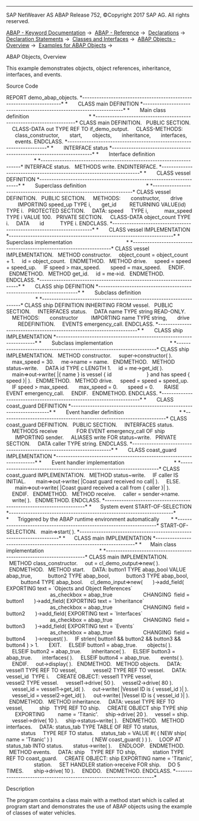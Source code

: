   

* * *

SAP NetWeaver AS ABAP Release 752, ©Copyright 2017 SAP AG. All rights reserved.

[ABAP - Keyword Documentation](https://help.sap.com/doc/abapdocu_752_index_htm/7.52/en-US/abenabap.htm) →  [ABAP - Reference](https://help.sap.com/doc/abapdocu_752_index_htm/7.52/en-US/abenabap_reference.htm) →  [Declarations](https://help.sap.com/doc/abapdocu_752_index_htm/7.52/en-US/abendeclarations.htm) →  [Declaration Statements](https://help.sap.com/doc/abapdocu_752_index_htm/7.52/en-US/abenabap_declarations.htm) →  [Classes and Interfaces](https://help.sap.com/doc/abapdocu_752_index_htm/7.52/en-US/abenclasses_and_interfaces.htm) →  [ABAP Objects - Overview](https://help.sap.com/doc/abapdocu_752_index_htm/7.52/en-US/abenabap_objects_oview.htm) →  [Examples for ABAP Objects](https://help.sap.com/doc/abapdocu_752_index_htm/7.52/en-US/abenabap_objects_abexas.htm) → 

ABAP Objects, Overview

This example demonstrates objects, object references, inheritance, interfaces, and events.

Source Code

REPORT demo\_abap\_objects.
\*---------------------------------------------------------------------\*
\*       CLASS main DEFINITION
\*---------------------------------------------------------------------\*
\*       Main class definition                                         \*
\*---------------------------------------------------------------------\*
CLASS main DEFINITION.
  PUBLIC SECTION.
    CLASS-DATA out TYPE REF TO if\_demo\_output.
    CLASS-METHODS:
      class\_constructor,
      start,
      objects,
      inheritance,
      interfaces,
      events.
ENDCLASS.
\*---------------------------------------------------------------------\*
\*       INTERFACE status
\*---------------------------------------------------------------------\*
\*       Interface definition                                          \*
\*---------------------------------------------------------------------\*
INTERFACE status.
  METHODS write.
ENDINTERFACE.
\*---------------------------------------------------------------------\*
\*       CLASS vessel DEFINITION
\*---------------------------------------------------------------------\*
\*       Superclass definition                                         \*
\*---------------------------------------------------------------------\*
CLASS vessel DEFINITION.
  PUBLIC SECTION.
    METHODS:
      constructor,
      drive
        IMPORTING speed\_up TYPE i,
      get\_id
        RETURNING VALUE(id) TYPE i.
  PROTECTED SECTION.
    DATA: speed     TYPE i,
          max\_speed TYPE i VALUE 100.
  PRIVATE SECTION.
    CLASS-DATA object\_count TYPE i.
    DATA       id           TYPE i.
ENDCLASS.
\*---------------------------------------------------------------------\*
\*       CLASS vessel IMPLEMENTATION
\*---------------------------------------------------------------------\*
\*       Superclass implementation                                     \*
\*---------------------------------------------------------------------\*
CLASS vessel IMPLEMENTATION.
  METHOD constructor.
    object\_count = object\_count + 1.
    id = object\_count.
  ENDMETHOD.
  METHOD drive.
    speed = speed + speed\_up.
    IF speed > max\_speed.
      speed = max\_speed.
    ENDIF.
  ENDMETHOD.
  METHOD get\_id.
    id = me->id.
  ENDMETHOD.
ENDCLASS.
\*---------------------------------------------------------------------\*
\*       CLASS ship DEFINITION
\*---------------------------------------------------------------------\*
\*       Subclass definition                                           \*
\*---------------------------------------------------------------------\*
CLASS ship DEFINITION INHERITING FROM vessel.
  PUBLIC SECTION.
    INTERFACES status.
    DATA name TYPE string READ-ONLY.
    METHODS:
      constructor
        IMPORTING name TYPE string,
      drive
        REDEFINITION.
    EVENTS emergency\_call.
ENDCLASS.
\*---------------------------------------------------------------------\*
\*       CLASS ship IMPLEMENTATION
\*---------------------------------------------------------------------\*
\*       Subclass implementation                                       \*
\*---------------------------------------------------------------------\*
CLASS ship IMPLEMENTATION.
  METHOD constructor.
    super->constructor( ).
    max\_speed = 30.
    me->name = name.
  ENDMETHOD.
  METHOD status~write.
    DATA id TYPE c LENGTH 1.
    id = me->get\_id( ).
    main=>out->write( |{ name } is vessel { id
                       } and has speed { speed }| ).
  ENDMETHOD.
  METHOD drive.
    speed = speed + speed\_up.
    IF speed > max\_speed.
      max\_speed = 0.
      speed = 0.
      RAISE EVENT emergency\_call.
    ENDIF.
  ENDMETHOD.
ENDCLASS.
\*---------------------------------------------------------------------\*
\*       CLASS coast\_guard DEFINITION
\*---------------------------------------------------------------------\*
\*       Event handler definition                                      \*
\*---------------------------------------------------------------------\*
CLASS coast\_guard DEFINITION.
  PUBLIC SECTION.
    INTERFACES status.
    METHODS receive
            FOR EVENT emergency\_call OF ship
      IMPORTING sender.
    ALIASES write FOR status~write.
  PRIVATE SECTION.
    DATA caller TYPE string.
ENDCLASS.
\*---------------------------------------------------------------------\*
\*       CLASS coast\_guard IMPLEMENTATION
\*---------------------------------------------------------------------\*
\*       Event handler implementation                                  \*
\*---------------------------------------------------------------------\*
CLASS coast\_guard IMPLEMENTATION.
  METHOD status~write.
    IF caller IS INITIAL.
      main=>out->write( |Coast guard received no call| ).
    ELSE.
      main=>out->write( |Coast guard received a call from { caller }| ).
    ENDIF.
  ENDMETHOD.
  METHOD receive.
    caller = sender->name.
    write( ).
  ENDMETHOD.
ENDCLASS.
\*---------------------------------------------------------------------\*
\*      System event START-OF-SELECTION
\*---------------------------------------------------------------------\*
\*      Triggered by the ABAP runtime environment automatically        \*
\*---------------------------------------------------------------------\*
START-OF-SELECTION.
  main=>start( ).
\*---------------------------------------------------------------------\*
\*      CLASS main IMPLEMENTATION
\*---------------------------------------------------------------------\*
\*      Main class implementation                                      \*
\*---------------------------------------------------------------------\*
CLASS main IMPLEMENTATION.
  METHOD class\_constructor.
    out = cl\_demo\_output=>new( ).
  ENDMETHOD.
  METHOD start.
    DATA: button1 TYPE abap\_bool VALUE abap\_true,
          button2 TYPE abap\_bool,
          button3 TYPE abap\_bool,
          button4 TYPE abap\_bool.
    cl\_demo\_input=>new(
      )->add\_field( EXPORTING text = \`Objects and Object References\`
                              as\_checkbox = abap\_true
                    CHANGING  field = button1
      )->add\_field( EXPORTING text = \`Inheritance\`
                              as\_checkbox = abap\_true
                    CHANGING  field = button2
      )->add\_field( EXPORTING text = \`Interfaces\`
                              as\_checkbox = abap\_true
                    CHANGING  field = button3
      )->add\_field( EXPORTING text = \`Events\`
                              as\_checkbox = abap\_true
                    CHANGING  field = button4
      )->request( ).
    IF strlen( button1 && button2 && button3 && button4 ) > 1.
      EXIT.
    ELSEIF button1 = abap\_true.
      objects( ).
    ELSEIF button2 = abap\_true.
      inheritance( ).
    ELSEIF button3 = abap\_true.
      interfaces( ).
    ELSEIF button4 = abap\_true.
      events( ).
    ENDIF.
    out->display( ).
  ENDMETHOD.
  METHOD objects.
    DATA: vessel1 TYPE REF TO vessel,
          vessel2 TYPE REF TO vessel.
    DATA: vessel\_id  TYPE i.
    CREATE OBJECT: vessel1 TYPE vessel,
                   vessel2 TYPE vessel.
    vessel1->drive( 50 ).
    vessel2->drive( 80 ).
    vessel\_id = vessel1->get\_id( ).
    out->write( |Vessel ID is { vessel\_id }| ).
    vessel\_id = vessel2->get\_id( ).
    out->write( |Vessel ID is { vessel\_id }| ).
  ENDMETHOD.
  METHOD inheritance.
    DATA: vessel TYPE REF TO vessel,
          ship   TYPE REF TO ship.
    CREATE OBJECT ship TYPE ship
      EXPORTING
        name = 'Titanic'.
    ship->drive( 20 ).
    vessel = ship.
    vessel->drive( 10 ).
    ship->status~write( ).
  ENDMETHOD.
  METHOD interfaces.
    DATA: status\_tab TYPE TABLE OF REF TO status,
          status     TYPE REF TO status.
    status\_tab = VALUE #( ( NEW ship( name = 'Titanic' ) )
                          ( NEW coast\_guard( ) ) ).
    LOOP AT status\_tab INTO status.
      status->write( ).
    ENDLOOP.
  ENDMETHOD.
  METHOD events.
    DATA: ship    TYPE REF TO ship,
          station TYPE REF TO coast\_guard.
    CREATE OBJECT: ship EXPORTING name = 'Titanic',
                   station.
    SET HANDLER station->receive FOR ship.
    DO 5 TIMES.
      ship->drive( 10 ).
    ENDDO.
  ENDMETHOD.
ENDCLASS.
\*---------------------------------------------------------------------\*

Description

The program contains a class main with a method start which is called at program start and demonstrates the use of ABAP objects using the example of classes of water vehicles.